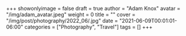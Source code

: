 +++
showonlyimage = false
draft = true
author = "Adam Knox"
avatar = "/img/adam_avatar.jpeg"
weight = 0
title = ""
cover = "/img/post/photography/2022_06/.jpg"
date = "2021-06-09T00:01:01-06:00"
categories = ["Photography", "Travel"]
tags = []
+++
<!--more-->
